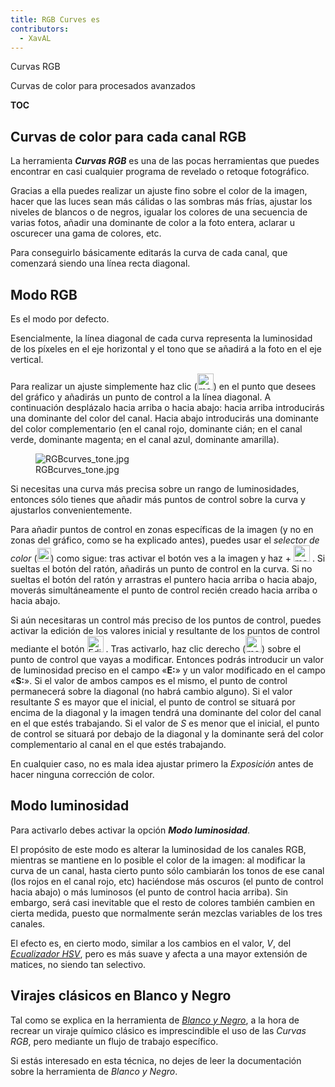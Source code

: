 ```yaml
---
title: RGB Curves es
contributors:
  - XavAL
---
```


<div class="pagetitle">

Curvas RGB

</div>
<div class="headline">

Curvas de color para procesados avanzados

</div>

__TOC__

## Curvas de color para cada canal RGB

La herramienta ***Curvas RGB*** es una de las pocas herramientas que
puedes encontrar en casi cualquier programa de revelado o retoque
fotográfico.

Gracias a ella puedes realizar un ajuste fino sobre el color de la
imagen, hacer que las luces sean más cálidas o las sombras más frías,
ajustar los niveles de blancos o de negros, igualar los colores de una
secuencia de varias fotos, añadir una dominante de color a la foto
entera, aclarar u oscurecer una gama de colores, etc.

Para conseguirlo básicamente editarás la curva de cada canal, que
comenzará siendo una línea recta diagonal.

## Modo RGB

Es el modo por defecto.

Esencialmente, la línea diagonal de cada curva representa la luminosidad
de los píxeles en el eje horizontal y el tono que se añadirá a la foto
en el eje vertical.

Para realizar un ajuste simplemente haz clic
(<img src="/images/mouse_left-click.png" title="mouse_left-click.png" height="26"
alt="mouse_left-click.png" />) en el punto que desees del gráfico y
añadirás un punto de control a la línea diagonal. A continuación
desplázalo hacia arriba o hacia abajo: hacia arriba introducirás una
dominante del color del canal. Hacia abajo introducirás una dominante
del color complementario (en el canal rojo, dominante cián; en el canal
verde, dominante magenta; en el canal azul, dominante amarilla).

<figure>
<img src="/images/RGBcurves_tone.jpg" title="RGBcurves_tone.jpg" />
<figcaption>RGBcurves_tone.jpg</figcaption>
</figure>

Si necesitas una curva más precisa sobre un rango de luminosidades,
entonces sólo tienes que añadir más puntos de control sobre la curva y
ajustarlos convenientemente.

Para añadir puntos de control en zonas específicas de la imagen (y no en
zonas del gráfico, como se ha explicado antes), puedes usar el *selector
de color*
(<img src="/images/Crosshair-node-curve.png" title="Crosshair-node-curve.png"
width="22" alt="Crosshair-node-curve.png" />) como sigue: tras activar
el botón ves a la imagen y haz  +
<img src="/images/mouse_left-click.png" title="mouse_left-click.png" height="26"
alt="mouse_left-click.png" /> . Si sueltas el botón del ratón, añadirás
un punto de control en la curva. Si no sueltas el botón del ratón y
arrastras el puntero hacia arriba o hacia abajo, moverás simultáneamente
el punto de control recién creado hacia arriba o hacia abajo.

Si aún necesitaras un control más preciso de los puntos de control,
puedes activar la edición de los valores inicial y resultante de los
puntos de control mediante el botón
<img src="/images/Edit-point.png" title="Edit-point.png" height="26"
alt="Edit-point.png" /> . Tras activarlo, haz clic derecho
(<img src="/images/mouse_right-click.png" title="mouse_right-click.png"
height="26" alt="mouse_right-click.png" />) sobre el punto de control
que vayas a modificar. Entonces podrás introducir un valor de
luminosidad preciso en el campo «**E:**» y un valor modificado en el
campo «**S:**». Si el valor de ambos campos es el mismo, el punto de
control permanecerá sobre la diagonal (no habrá cambio alguno). Si el
valor resultante *S* es mayor que el inicial, el punto de control se
situará por encima de la diagonal y la imagen tendrá una dominante del
color del canal en el que estés trabajando. Si el valor de *S* es menor
que el inicial, el punto de control se situará por debajo de la diagonal
y la dominante será del color complementario al canal en el que estés
trabajando.

En cualquier caso, no es mala idea ajustar primero la *Exposición* antes
de hacer ninguna corrección de color.

## Modo luminosidad

Para activarlo debes activar la opción ***Modo luminosidad***.

El propósito de este modo es alterar la luminosidad de los canales RGB,
mientras se mantiene en lo posible el color de la imagen: al modificar
la curva de un canal, hasta cierto punto sólo cambiarán los tonos de ese
canal (los rojos en el canal rojo, etc) haciéndose más oscuros (el punto
de control hacia abajo) o más luminosos (el punto de control hacia
arriba). Sin embargo, será casi inevitable que el resto de colores
también cambien en cierta medida, puesto que normalmente serán mezclas
variables de los tres canales.

El efecto es, en cierto modo, similar a los cambios en el valor, *V*,
del [*Ecualizador HSV*](HSV_Equalizer/es.md), pero es más suave
y afecta a una mayor extensión de matices, no siendo tan selectivo.

## Virajes clásicos en Blanco y Negro

Tal como se explica en la herramienta de [*Blanco y
Negro*](Black-and-White/es#Flujo_especial_de_trabajo_para_virajes_clásicos.md),
a la hora de recrear un viraje químico clásico es imprescindible el uso
de las *Curvas RGB*, pero mediante un flujo de trabajo específico.

Si estás interesado en esta técnica, no dejes de leer la documentación
sobre la herramienta de *Blanco y Negro*.
